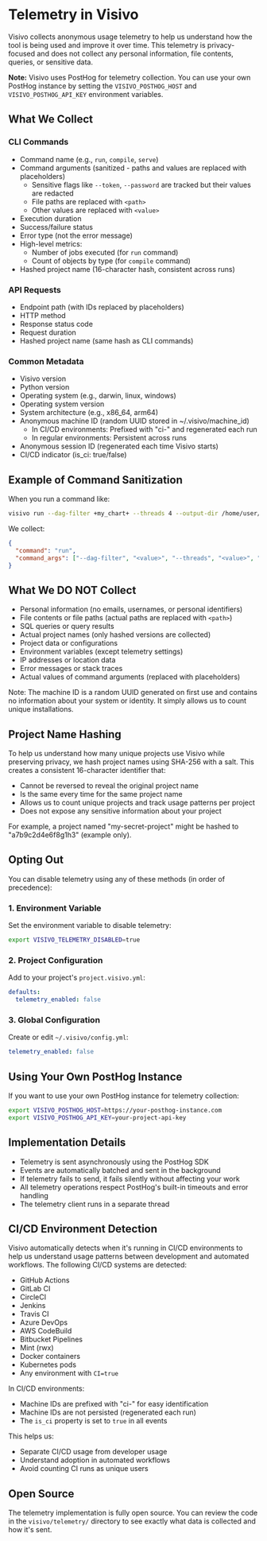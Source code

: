 # Telemetry in Visivo

Visivo collects anonymous usage telemetry to help us understand how the tool is being used and improve it over time. This telemetry is privacy-focused and does not collect any personal information, file contents, queries, or sensitive data.

**Note:** Visivo uses PostHog for telemetry collection. You can use your own PostHog instance by setting the `VISIVO_POSTHOG_HOST` and `VISIVO_POSTHOG_API_KEY` environment variables.

## What We Collect

### CLI Commands
- Command name (e.g., `run`, `compile`, `serve`)
- Command arguments (sanitized - paths and values are replaced with placeholders)
  - Sensitive flags like `--token`, `--password` are tracked but their values are redacted
  - File paths are replaced with `<path>`
  - Other values are replaced with `<value>`
- Execution duration
- Success/failure status
- Error type (not the error message)
- High-level metrics:
  - Number of jobs executed (for `run` command)
  - Count of objects by type (for `compile` command)
- Hashed project name (16-character hash, consistent across runs)

### API Requests
- Endpoint path (with IDs replaced by placeholders)
- HTTP method
- Response status code
- Request duration
- Hashed project name (same hash as CLI commands)

### Common Metadata
- Visivo version
- Python version
- Operating system (e.g., darwin, linux, windows)
- Operating system version
- System architecture (e.g., x86_64, arm64)
- Anonymous machine ID (random UUID stored in ~/.visivo/machine_id)
  - In CI/CD environments: Prefixed with "ci-" and regenerated each run
  - In regular environments: Persistent across runs
- Anonymous session ID (regenerated each time Visivo starts)
- CI/CD indicator (is_ci: true/false)

## Example of Command Sanitization

When you run a command like:
```bash
visivo run --dag-filter +my_chart+ --threads 4 --output-dir /home/user/output
```

We collect:
```json
{
  "command": "run",
  "command_args": ["--dag-filter", "<value>", "--threads", "<value>", "--output-dir", "<path>"]
}
```

## What We DO NOT Collect
- Personal information (no emails, usernames, or personal identifiers)
- File contents or file paths (actual paths are replaced with `<path>`)
- SQL queries or query results
- Actual project names (only hashed versions are collected)
- Project data or configurations
- Environment variables (except telemetry settings)
- IP addresses or location data
- Error messages or stack traces
- Actual values of command arguments (replaced with placeholders)

Note: The machine ID is a random UUID generated on first use and contains no information about your system or identity. It simply allows us to count unique installations.

## Project Name Hashing

To help us understand how many unique projects use Visivo while preserving privacy, we hash project names using SHA-256 with a salt. This creates a consistent 16-character identifier that:

- Cannot be reversed to reveal the original project name
- Is the same every time for the same project name
- Allows us to count unique projects and track usage patterns per project
- Does not expose any sensitive information about your project

For example, a project named "my-secret-project" might be hashed to "a7b9c2d4e6f8g1h3" (example only).

## Opting Out

You can disable telemetry using any of these methods (in order of precedence):

### 1. Environment Variable
Set the environment variable to disable telemetry:
```bash
export VISIVO_TELEMETRY_DISABLED=true
```

### 2. Project Configuration
Add to your project's `project.visivo.yml`:
```yaml
defaults:
  telemetry_enabled: false
```

### 3. Global Configuration
Create or edit `~/.visivo/config.yml`:
```yaml
telemetry_enabled: false
```

## Using Your Own PostHog Instance

If you want to use your own PostHog instance for telemetry collection:

```bash
export VISIVO_POSTHOG_HOST=https://your-posthog-instance.com
export VISIVO_POSTHOG_API_KEY=your-project-api-key
```

## Implementation Details

- Telemetry is sent asynchronously using the PostHog SDK
- Events are automatically batched and sent in the background
- If telemetry fails to send, it fails silently without affecting your work
- All telemetry operations respect PostHog's built-in timeouts and error handling
- The telemetry client runs in a separate thread

## CI/CD Environment Detection

Visivo automatically detects when it's running in CI/CD environments to help us understand usage patterns between development and automated workflows. The following CI/CD systems are detected:

- GitHub Actions
- GitLab CI
- CircleCI
- Jenkins
- Travis CI
- Azure DevOps
- AWS CodeBuild
- Bitbucket Pipelines
- Mint (rwx)
- Docker containers
- Kubernetes pods
- Any environment with `CI=true`

In CI/CD environments:
- Machine IDs are prefixed with "ci-" for easy identification
- Machine IDs are not persisted (regenerated each run)
- The `is_ci` property is set to `true` in all events

This helps us:
- Separate CI/CD usage from developer usage
- Understand adoption in automated workflows
- Avoid counting CI runs as unique users

## Open Source

The telemetry implementation is fully open source. You can review the code in the `visivo/telemetry/` directory to see exactly what data is collected and how it's sent.
